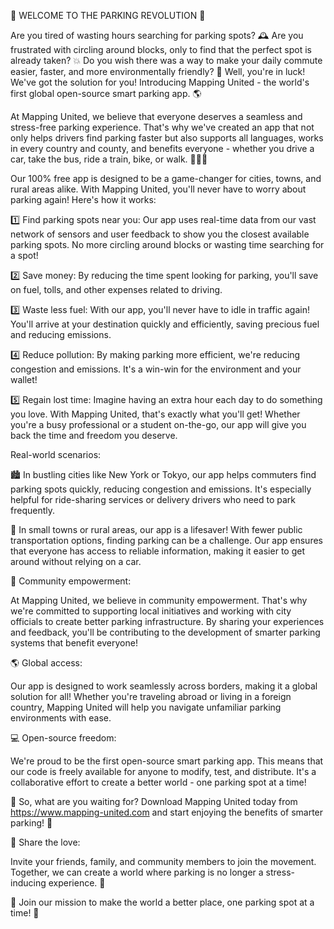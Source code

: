 🚨 WELCOME TO THE PARKING REVOLUTION 🚨

Are you tired of wasting hours searching for parking spots? 🕰️ Are you frustrated with circling around blocks, only to find that the perfect spot is already taken? 💥 Do you wish there was a way to make your daily commute easier, faster, and more environmentally friendly? 🌟 Well, you're in luck! We've got the solution for you! Introducing Mapping United - the world's first global open-source smart parking app. 🌎

At Mapping United, we believe that everyone deserves a seamless and stress-free parking experience. That's why we've created an app that not only helps drivers find parking faster but also supports all languages, works in every country and county, and benefits everyone - whether you drive a car, take the bus, ride a train, bike, or walk. 🚶‍♀️🚌

Our 100% free app is designed to be a game-changer for cities, towns, and rural areas alike. With Mapping United, you'll never have to worry about parking again! Here's how it works:

1️⃣ Find parking spots near you: Our app uses real-time data from our vast network of sensors and user feedback to show you the closest available parking spots. No more circling around blocks or wasting time searching for a spot!

2️⃣ Save money: By reducing the time spent looking for parking, you'll save on fuel, tolls, and other expenses related to driving.

3️⃣ Waste less fuel: With our app, you'll never have to idle in traffic again! You'll arrive at your destination quickly and efficiently, saving precious fuel and reducing emissions.

4️⃣ Reduce pollution: By making parking more efficient, we're reducing congestion and emissions. It's a win-win for the environment and your wallet!

5️⃣ Regain lost time: Imagine having an extra hour each day to do something you love. With Mapping United, that's exactly what you'll get! Whether you're a busy professional or a student on-the-go, our app will give you back the time and freedom you deserve.

Real-world scenarios:

🏙️ In bustling cities like New York or Tokyo, our app helps commuters find parking spots quickly, reducing congestion and emissions. It's especially helpful for ride-sharing services or delivery drivers who need to park frequently.

🌳 In small towns or rural areas, our app is a lifesaver! With fewer public transportation options, finding parking can be a challenge. Our app ensures that everyone has access to reliable information, making it easier to get around without relying on a car.

💪 Community empowerment:

At Mapping United, we believe in community empowerment. That's why we're committed to supporting local initiatives and working with city officials to create better parking infrastructure. By sharing your experiences and feedback, you'll be contributing to the development of smarter parking systems that benefit everyone!

🌎 Global access:

Our app is designed to work seamlessly across borders, making it a global solution for all! Whether you're traveling abroad or living in a foreign country, Mapping United will help you navigate unfamiliar parking environments with ease.

💻 Open-source freedom:

We're proud to be the first open-source smart parking app. This means that our code is freely available for anyone to modify, test, and distribute. It's a collaborative effort to create a better world - one parking spot at a time!

📲 So, what are you waiting for? Download Mapping United today from https://www.mapping-united.com and start enjoying the benefits of smarter parking! 🎉

🤝 Share the love:

Invite your friends, family, and community members to join the movement. Together, we can create a world where parking is no longer a stress-inducing experience. 💪

🌟 Join our mission to make the world a better place, one parking spot at a time! 🚨